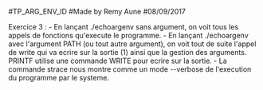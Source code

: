 #TP_ARG_ENV_ID
#Made by Remy Aune
#08/09/2017


Exercice 3 :
	- En lançant ./echoargenv sans argument, on voit tous les appels de fonctions qu'execute le programme.
	- En lançant ./echoargenv avec l'argument PATH (ou tout autre argument), on voit tout de suite l'appel de write qui va ecrire sur la sortie (1) ainsi que la gestion des arguments. PRINTF utilise une commande WRITE pour ecrire sur la sortie.
	- La commande strace nous montre comme un mode --verbose de l'execution du programme par le systeme.
